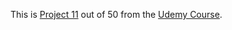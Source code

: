 This is [Project 11](https://www.udemy.com/course/50-projects-50-days/learn/lecture/23595872#overview) out of 50 from the [Udemy Course](https://www.udemy.com/course/50-projects-50-days/).